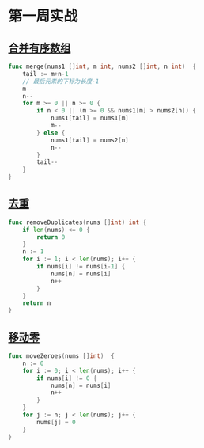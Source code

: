 # 第一周实战

## [合并有序数组](https://leetcode-cn.com/problems/merge-sorted-array/)

```go
func merge(nums1 []int, m int, nums2 []int, n int)  {
    tail := m+n-1
    // 最后元素的下标为长度-1
    m--
    n--
    for m >= 0 || n >= 0 {
        if n < 0 || (m >= 0 && nums1[m] > nums2[n]) {
            nums1[tail] = nums1[m]
            m--
        } else {
            nums1[tail] = nums2[n]
            n--
        }
        tail--
    }
}
```

## [去重](https://leetcode-cn.com/problems/remove-duplicates-from-sorted-array/submissions/)

```go
func removeDuplicates(nums []int) int {
    if len(nums) <= 0 {
        return 0
    }
    n := 1
    for i := 1; i < len(nums); i++ {
        if nums[i] != nums[i-1] {
            nums[n] = nums[i]
            n++
        }
    }
    return n
}
```

## [移动零](https://leetcode-cn.com/problems/move-zeroes/)

```go
func moveZeroes(nums []int)  {
    n := 0
    for i := 0; i < len(nums); i++ {
        if nums[i] != 0 {
            nums[n] = nums[i]
            n++
        }
    }
    for j := n; j < len(nums); j++ {
        nums[j] = 0
    }
}
```
